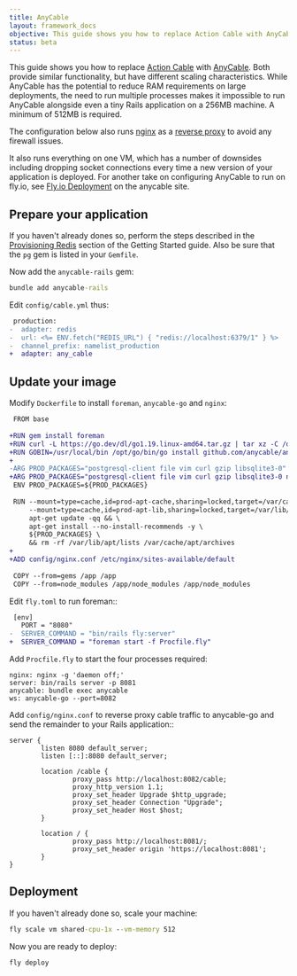 ```yaml
---
title: AnyCable
layout: framework_docs
objective: This guide shows you how to replace Action Cable with AnyCable.
status: beta
---
```


This guide shows you how to replace [Action Cable](https://guides.rubyonrails.org/action_cable_overview.html)
with [AnyCable](https://docs.anycable.io/).  Both provide similar functionality, but have different scaling
characteristics.  While AnyCable has the potential to reduce RAM requirements on large deployments, the
need to run multiple processes makes it impossible to run AnyCable alongside even a tiny Rails application
on a 256MB machine.  A minimum of 512MB is required.

The configuration below also runs [nginx](https://www.nginx.com/) as a [reverse
proxy](https://www.nginx.com/resources/glossary/reverse-proxy-server/) to avoid
any firewall issues.

It also runs everything on one VM, which has a number of downsides including
dropping socket connections every time a new version of your
application is deployed.  For another take on configuring AnyCable to run
on fly.io, see [Fly.io Deployment](https://docs.anycable.io/deployment/fly)
on the anycable site.

## Prepare your application

If you haven't already dones so, perform the steps described in the
[Provisioning Redis](../../getting-started/#provisioning-redis) section of the Getting Started guide.  Also be sure that the `pg` gem is listed
in your `Gemfile`.

Now add the `anycable-rails` gem:

```cmd
bundle add anycable-rails
```

Edit `config/cable.yml` thus:

```diff
 production:
-  adapter: redis
-  url: <%= ENV.fetch("REDIS_URL") { "redis://localhost:6379/1" } %>
-  channel_prefix: namelist_production
+  adapter: any_cable
```

## Update your image

Modify `Dockerfile` to install `foreman`, `anycable-go` and `nginx`:

```diff
 FROM base
 
+RUN gem install foreman
+RUN curl -L https://go.dev/dl/go1.19.linux-amd64.tar.gz | tar xz -C /opt
+RUN GOBIN=/usr/local/bin /opt/go/bin/go install github.com/anycable/anycable-go/cmd/anycable-go@latest
+
-ARG PROD_PACKAGES="postgresql-client file vim curl gzip libsqlite3-0"
+ARG PROD_PACKAGES="postgresql-client file vim curl gzip libsqlite3-0 nginx"
 ENV PROD_PACKAGES=${PROD_PACKAGES}
 
 RUN --mount=type=cache,id=prod-apt-cache,sharing=locked,target=/var/cache/apt \
     --mount=type=cache,id=prod-apt-lib,sharing=locked,target=/var/lib/apt \
     apt-get update -qq && \
     apt-get install --no-install-recommends -y \
     ${PROD_PACKAGES} \
     && rm -rf /var/lib/apt/lists /var/cache/apt/archives
+
+ADD config/nginx.conf /etc/nginx/sites-available/default
 
 COPY --from=gems /app /app
 COPY --from=node_modules /app/node_modules /app/node_modules
```

Edit `fly.toml` to run foreman::

```diff
 [env]
   PORT = "8080"
-  SERVER_COMMAND = "bin/rails fly:server"
+  SERVER_COMMAND = "foreman start -f Procfile.fly"
```

Add `Procfile.fly` to start the four processes required:

```
nginx: nginx -g 'daemon off;'
server: bin/rails server -p 8081
anycable: bundle exec anycable
ws: anycable-go --port=8082
```

Add `config/nginx.conf` to reverse proxy cable traffic to anycable-go and send the
remainder to your Rails application::

```
server {
        listen 8080 default_server;
        listen [::]:8080 default_server;

        location /cable {
                proxy_pass http://localhost:8082/cable;
                proxy_http_version 1.1;
                proxy_set_header Upgrade $http_upgrade;
                proxy_set_header Connection "Upgrade";
                proxy_set_header Host $host;
        }

        location / {
                proxy_pass http://localhost:8081/;
                proxy_set_header origin 'https://localhost:8081';
        }
}
```

## Deployment

If you haven't already done so, scale your machine:

```cmd
fly scale vm shared-cpu-1x --vm-memory 512
```

Now you are ready to deploy:
```
fly deploy
```


